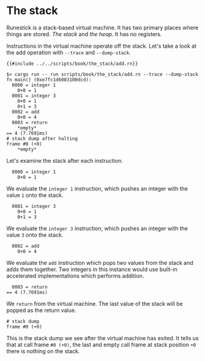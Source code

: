# The stack

Runestick is a stack-based virtual machine. It has two primary places where
things are stored. *The stack* and *the heap*. It has no registers.

Instructions in the virtual machine operate off the stack. Let's take a look at
the add operation with `--trace` and `--dump-stack`.

```rune
{{#include ../../scripts/book/the_stack/add.rn}}
```

```text
$> cargo run -- run scripts/book/the_stack/add.rn --trace --dump-stack
fn main() (0xe7fc1d6083100dcd):
  0000 = integer 1
    0+0 = 1
  0001 = integer 3
    0+0 = 1
    0+1 = 3
  0002 = add
    0+0 = 4
  0003 = return
    *empty*
== 4 (7.7691ms)
# stack dump after halting
frame #0 (+0)
    *empty*
```

Let's examine the stack after each instruction.

```text
  0000 = integer 1
    0+0 = 1
```

We evaluate the `integer 1` instruction, which pushes an integer with the value
`1` onto the stack.

```text
  0001 = integer 3
    0+0 = 1
    0+1 = 3
```

We evaluate the `integer 3` instruction, which pushes an integer with the value
`3` onto the stack.

```text
  0002 = add
    0+0 = 4
```

We evaluate the `add` instruction which pops two values from the stack and adds
them together. Two integers in this instance would use built-in accelerated
implementations which performs addition.

```text
  0003 = return
== 4 (7.7691ms)
```

We `return` from the virtual machine. The last value of the stack will be popped
as the return value.

```text
# stack dump
frame #0 (+0)
```

This is the stack dump we see after the virtual machine has exited.
It tells us that at call frame `#0 (+0)`, the last and empty call frame at stack
position `+0` there is nothing on the stack.
